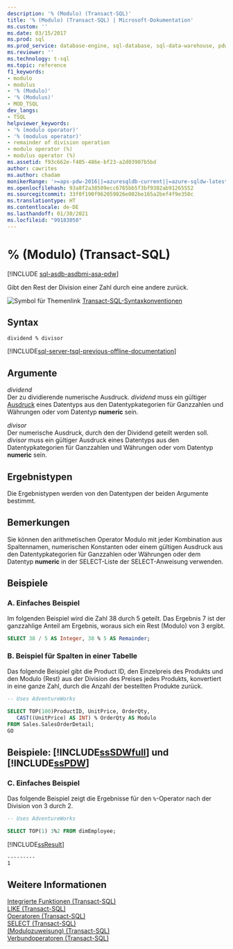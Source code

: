 ```yaml
---
description: '% (Modulo) (Transact-SQL)'
title: '% (Modulo) (Transact-SQL) | Microsoft-Dokumentation'
ms.custom: ''
ms.date: 03/15/2017
ms.prod: sql
ms.prod_service: database-engine, sql-database, sql-data-warehouse, pdw
ms.reviewer: ''
ms.technology: t-sql
ms.topic: reference
f1_keywords:
- modulo
- modulus
- '% (Modulo)'
- '% (Modulus)'
- MOD_TSQL
dev_langs:
- TSQL
helpviewer_keywords:
- '% (modulo operator)'
- '% (modulus operator)'
- remainder of division operation
- modulo operator (%)
- modulus operator (%)
ms.assetid: f93c662e-f405-486e-bf23-a2d03907b5bd
author: cawrites
ms.author: chadam
monikerRange: '>=aps-pdw-2016||=azuresqldb-current||=azure-sqldw-latest||>=sql-server-2016||>=sql-server-linux-2017||=azuresqldb-mi-current'
ms.openlocfilehash: 93a8f2a38509ecc6765bb5f3bf9382ab91265552
ms.sourcegitcommit: 33f0f190f962059826e002be165a2bef4f9e350c
ms.translationtype: HT
ms.contentlocale: de-DE
ms.lasthandoff: 01/30/2021
ms.locfileid: "99183050"
---
```

# <a name="-modulus-transact-sql"></a>% (Modulo) (Transact-SQL)
[!INCLUDE [sql-asdb-asdbmi-asa-pdw](../../includes/applies-to-version/sql-asdb-asdbmi-asa-pdw.md)]

  Gibt den Rest der Division einer Zahl durch eine andere zurück.  
  
 ![Symbol für Themenlink](../../database-engine/configure-windows/media/topic-link.gif "Symbol für Themenlink") [Transact-SQL-Syntaxkonventionen](../../t-sql/language-elements/transact-sql-syntax-conventions-transact-sql.md)  
  
## <a name="syntax"></a>Syntax  
  
```syntaxsql  
dividend % divisor  
```  
  
[!INCLUDE[sql-server-tsql-previous-offline-documentation](../../includes/sql-server-tsql-previous-offline-documentation.md)]

## <a name="arguments"></a>Argumente
 *dividend*  
 Der zu dividierende numerische Ausdruck. *dividend* muss ein gültiger [Ausdruck](../../t-sql/language-elements/expressions-transact-sql.md) eines Datentyps aus den Datentypkategorien für Ganzzahlen und Währungen oder vom Datentyp **numeric** sein.  
  
 *divisor*  
 Der numerische Ausdruck, durch den der Dividend geteilt werden soll. *divisor* muss ein gültiger Ausdruck eines Datentyps aus den Datentypkategorien für Ganzzahlen und Währungen oder vom Datentyp **numeric** sein.  
  
## <a name="result-types"></a>Ergebnistypen  
 Die Ergebnistypen werden von den Datentypen der beiden Argumente bestimmt.  
  
## <a name="remarks"></a>Bemerkungen  
 Sie können den arithmetischen Operator Modulo mit jeder Kombination aus Spaltennamen, numerischen Konstanten oder einem gültigen Ausdruck aus den Datentypkategorien für Ganzzahlen oder Währungen oder dem Datentyp **numeric** in der SELECT-Liste der SELECT-Anweisung verwenden.  
  
## <a name="examples"></a>Beispiele  
  
### <a name="a-simple-example"></a>A. Einfaches Beispiel  
 Im folgenden Beispiel wird die Zahl 38 durch 5 geteilt. Das Ergebnis 7 ist der ganzzahlige Anteil am Ergebnis, woraus sich ein Rest (Modulo) von 3 ergibt.  
  
```sql  
SELECT 38 / 5 AS Integer, 38 % 5 AS Remainder;
```  
  
### <a name="b-example-using-columns-in-a-table"></a>B. Beispiel für Spalten in einer Tabelle  
 Das folgende Beispiel gibt die Product ID, den Einzelpreis des Produkts und den Modulo (Rest) aus der Division des Preises jedes Produkts, konvertiert in eine ganze Zahl, durch die Anzahl der bestellten Produkte zurück.  
  
```sql  
-- Uses AdventureWorks  
  
SELECT TOP(100)ProductID, UnitPrice, OrderQty,  
   CAST((UnitPrice) AS INT) % OrderQty AS Modulo  
FROM Sales.SalesOrderDetail;  
GO  
```  
  
## <a name="examples-sssdwfull-and-sspdw"></a>Beispiele: [!INCLUDE[ssSDWfull](../../includes/sssdwfull-md.md)] und [!INCLUDE[ssPDW](../../includes/sspdw-md.md)]  
  
### <a name="c-simple-example"></a>C. Einfaches Beispiel  
 Das folgende Beispiel zeigt die Ergebnisse für den `%`-Operator nach der Division von 3 durch 2.  
  
```sql  
-- Uses AdventureWorks  
  
SELECT TOP(1) 3%2 FROM dimEmployee;  
```  
  
 [!INCLUDE[ssResult](../../includes/ssresult-md.md)]  
  
```  
---------   
1         
```  
  
## <a name="see-also"></a>Weitere Informationen  
 [Integrierte Funktionen &#40;Transact-SQL&#41;](~/t-sql/functions/functions.md)   
 [LIKE &#40;Transact-SQL&#41;](../../t-sql/language-elements/like-transact-sql.md)   
 [Operatoren &#40;Transact-SQL&#41;](../../t-sql/language-elements/operators-transact-sql.md)   
 [SELECT &#40;Transact-SQL&#41;](../../t-sql/queries/select-transact-sql.md)   
 [&#40;Modulozuweisung&#41; &#40;Transact-SQL&#41;](../../t-sql/language-elements/modulo-equals-transact-sql.md)   
 [Verbundoperatoren &#40;Transact-SQL&#41;](../../t-sql/language-elements/compound-operators-transact-sql.md)  
  
  


